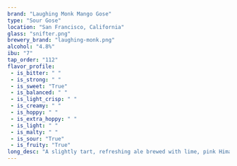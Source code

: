 ```yaml
---
brand: "Laughing Monk Mango Gose"
type: "Sour Gose"
location: "San Francisco, California"
glass: "snifter.png"
brewery_brand: "laughing-monk.png"
alcohol: "4.8%"
ibu: "7"
tap_order: "112"
flavor_profile:
 - is_bitter: " "
 - is_strong: " "
 - is_sweet: "True"
 - is_balanced: " "
 - is_light_crisp: " "
 - is_creamy: " "
 - is_hoppy: " "
 - is_extra_hoppy: " "
 - is_light: " "
 - is_malty: " "
 - is_sour: "True"
 - is_fruity: "True"
long_desc: "A slightly tart, refreshing ale brewed with lime, pink Himalayan sea salt, and fresh Mango. The lime leaves a soft citrus fragrance to this light and sessionable ale perfect for a sunny day. Originally brewed in collaboration with the Pink Boots Society, this Gose won a Bronze medal at the California State Fair Beer competition for session beers."
---
```

